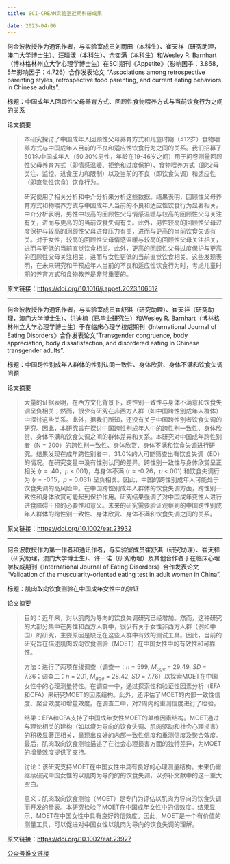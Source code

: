 ```yaml
---
title: SCI-CREAM实验室近期科研成果

date: 2023-04-06
---
```



<!--more-->

何金波教授作为通讯作者，与实验室成员刘雨田（本科生）、崔天祥（研究助理，澳门大学博士生）、汪晴漾（本科生）、余奕满（本科生）和Wesley R. Barnhart（博林格林州立大学心理学博士生）在SCI期刊《Appetite》（影响因子：3.868，5年影响因子：4.726）合作发表论文 “Associations among retrospective parenting styles, retrospective food parenting, and current eating behaviors in Chinese adults”.

标题：中国成年人回顾性父母养育方式、回顾性食物喂养方式与当前饮食行为之间的关系

论文摘要

> 本研究探讨了中国成年人回顾性父母养育方式和儿童时期（≤12岁）食物喂养方式与中国成年人目前的不良和适应性饮食行为之间的关系。我们招募了501名中国成年人（50.30%男性，年龄在19-46岁之间）用于问卷测量回顾性父母养育方式（即情感温暖、拒绝和过度保护）、食物喂养方式（即父母关注、监控、进食压力和限制）以及当前的不良（即饮食失调）和适应性（即直觉性饮食）饮食行为。
>
> 研究使用了相关分析和中介分析来分析这些数据。结果表明，回顾性父母养育方式和物喂养方式与中国成年人当前的不良和适应性饮食行为显著相关。中介分析表明，男性中较高的回顾性父母情感温暖与较高的回顾性父母关注有关，进而与更高的的当前饮食失调有关。此外，男性较高的回顾性父母过度保护与较高的回顾性父母进食压力有关，进而与更高的当前饮食失调有关。对于女性，较高的回顾性父母情感温暖与较高的回顾性父母关注相关，进而与更低的当前直觉饮食相关。此外，更高的回顾性父母过度保护与更高的回顾性父母关注相关，进而与女性更低的当前直觉饮食相关。这些发现表明，在未来研究和干预成年人当前的不良和适应性饮食行为时，考虑儿童时期的养育方式和食物教养是非常重要的。



原文链接：https://doi.org/10.1016/j.appet.2023.106512

---

何金波教授作为通讯作者，与实验室成员崔舒淇（研究助理）、崔天祥（研究助理，澳门大学博士生）、洪迪楠（已毕业研究生）和Wesley R. Barnhart（博林格林州立大学心理学博士生）于在临床心理学权威期刊《International Journal of Eating Disorders》合作发表论文“Transgender congruence, body appreciation, body dissatisfaction, and disordered eating in Chinese transgender adults”.

标题：中国跨性别成年人群体的性别认同一致性、身体欣赏、身体不满和饮食失调问题

论文摘要

> 大量的证据表明，在西方文化背景下，跨性别一致性与身体不满意和饮食失调呈负相关；然而，很少有研究在非西方人群（如中国跨性别成年人群体）中探讨这些关系。此外，据我们所知，还没有关于中国跨性别者饮食失调的研究。因此，本研究旨在探讨中国跨性别成年人中的跨性别一致性、身体欣赏、身体不满和饮食失调之间的群体差异和关系。本研究对中国成年跨性别者（N = 200）的跨性别一致性、身体欣赏、身体不满和饮食失调进行研究。结果发现在成年跨性别者中，31.0%的人可能筛查出有饮食失调（ED）的情况。在研究变量中没有性别认同的差异。跨性别一致性与身体欣赏呈正相关 (*r* = .40，*p* <.001)，与身体不满 (*r* = -0.26，*p* <.001) 和饮食失调行为 (*r* = -0.15，*p* = 0.031) 呈负相关。因此，中国的跨性别成年人可能处于饮食失调的高风险中。在中国跨性别成年人群体的饮食失调方面，跨性别一致性和身体欣赏可能起到保护作用。研究结果强调了对中国成年变性人进行进食障碍干预的必要性和意义。未来的研究需要验证观察到的中国跨性别成年人群体的跨性别一致性、身体欣赏、身体不满和饮食失调之间的关系。

原文链接：https://doi.org/10.1002/eat.23932

---

何金波教授作为第一作者和通讯作者，与实验室成员崔舒淇（研究助理）、崔天祥（研究助理，澳门大学博士生）、许一诺（研究助理）及其他合作者于在临床心理学权威期刊《International Journal of Eating Disorders》合作发表论文 “Validation of the muscularity-oriented eating test in adult women in China”.



标题：肌肉取向饮食测验在中国成年女性中的验证



论文摘要

>目的：近年来，对以肌肉为导向的饮食失调研究已经增加。然而，这种研究的大部分集中在男性和西方人群中，很少有关于女性非西方人群（例如中国）的研究，主要原因是缺乏在这些人群中有效的测试工具。因此，当前的研究旨在描述肌肉取向饮食测验（MOET）在中国女性中的有效性和可靠性。
>
>方法：进行了两项在线调查（调查一：*n* = 599, *M<sub>age</sub>* = 29.49, *SD* = 7.36；调查二：*n* = 201, *M<sub>age</sub>* = 28.42, *SD* = 7.76）以探索MOET在中国女性中的心理测量特性。在调查一中，通过探索性和验证性因素分析（EFA和CFA）来研究MOET的因素结构。此外，还评估了MOET的内部一致性信度、聚合效度和增量效度。在调查二中，对2周内的重测信度进行了检验。
>
>结果：EFA和CFA支持了中国成年女性MOET的单维因素结构。MOET通过与理论相关的建构（如以瘦为导向的饮食失调、肌肉驱动和社会心理损害）的积极显著正相关，呈现出良好的内部一致性信度和重测信度及聚合效度。最后，肌肉取向饮食测验描述了在社会心理损害方面的独特差异，为MOET的增量效度提供了支持。
>
>讨论：该研究支持MOET在中国女性中具有良好的心理测量结构。未来仍需继续研究中国女性的以肌肉为导向的的饮食失调，以弥补文献中的这一重大空白。
>
>意义：肌肉取向饮食测验（MOET）是专门为评估以肌肉为导向的饮食失调而开发的量表。本研究检验了MOET在中国成年女性中的信效度。结果显示，MOET在中国女性中具有良好的信效度。因此，MOET是一个有价值的测量工具，可以促进对中国女性以肌肉为导向的饮食失调的理解。



原文链接：https://doi.org/10.1002/eat.23927





[公众号推文链接](https://mp.weixin.qq.com/s/l3z3slMNkzUYj5YgS9qebA)
